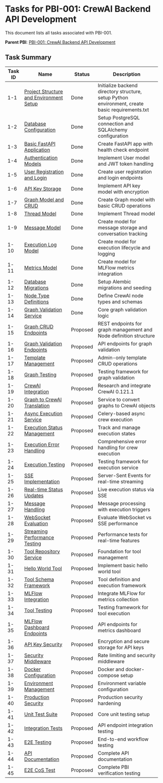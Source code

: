 # Tasks for PBI-001: CrewAI Backend API Development

This document lists all tasks associated with PBI-001.

**Parent PBI**: [PBI-001: CrewAI Backend API Development](mdc:prd.md)

## Task Summary

| Task ID | Name | Status | Description |
|---------|------|--------|-------------|
| 1-1 | [Project Structure and Environment Setup](mdc:PBI-001-1.md) | Done | Initialize backend directory structure, setup Python environment, create basic requirements.txt |
| 1-2 | [Database Configuration](mdc:PBI-001-2.md) | Done | Setup PostgreSQL connection and SQLAlchemy configuration |
| 1-3 | [Basic FastAPI Application](mdc:PBI-001-3.md) | Done | Create FastAPI app with health check endpoint |
| 1-4 | [Authentication Models](mdc:PBI-001-4.md) | Done | Implement User model and JWT token handling |
| 1-5 | [User Registration and Login](mdc:PBI-001-5.md) | Done | Create user registration and login endpoints |
| 1-6 | [API Key Storage](mdc:PBI-001-6.md) | Done | Implement API key model with encryption |
| 1-7 | [Graph Model and CRUD](mdc:PBI-001-7.md) | Done | Create Graph model with basic CRUD operations |
| 1-8 | [Thread Model](mdc:PBI-001-8.md) | Done | Implement Thread model |
| 1-9 | [Message Model](mdc:PBI-001-9.md) | Done | Create model for message storage and conversation tracking |
| 1-10 | [Execution Log Model](mdc:PBI-001-10.md) | Done | Create model for execution lifecycle and logging |
| 1-11 | [Metrics Model](mdc:PBI-001-11.md) | Done | Create model for MLFlow metrics integration |
| 1-12 | [Database Migrations](mdc:PBI-001-12.md) | Done | Setup Alembic migrations and seeding |
| 1-13 | [Node Type Definitions](mdc:PBI-001-13.md) | Done | Define CrewAI node types and schemas |
| 1-14 | [Graph Validation Service](mdc:PBI-001-14.md) | Done | Core graph validation logic |
| 1-15 | [Graph CRUD Endpoints](mdc:PBI-001-15.md) | Proposed | REST endpoints for graph management and Node definition structure |
| 1-16 | [Graph Validation Endpoints](mdc:PBI-001-16.md) | Proposed | API endpoints for graph validation |
| 1-17 | [Template Management](mdc:PBI-001-17.md) | Proposed | Admin-only template CRUD operations |
| 1-18 | [Graph Testing](mdc:PBI-001-18.md) | Proposed | Testing framework for graph validation |
| 1-19 | [CrewAI Integration](mdc:PBI-001-19.md) | Proposed | Research and integrate CrewAI 0.121.1 |
| 1-20 | [Graph to CrewAI Translation](mdc:PBI-001-20.md) | Proposed | Service to convert graphs to CrewAI objects |
| 1-21 | [Async Execution Service](mdc:PBI-001-21.md) | Proposed | Celery-based async crew execution |
| 1-22 | [Execution Status Management](mdc:PBI-001-22.md) | Proposed | Track and manage execution states |
| 1-23 | [Execution Error Handling](mdc:PBI-001-23.md) | Proposed | Comprehensive error handling for crew execution |
| 1-24 | [Execution Testing](mdc:PBI-001-24.md) | Proposed | Testing framework for execution service |
| 1-25 | [SSE Implementation](mdc:PBI-001-25.md) | Proposed | Server-Sent Events for real-time streaming |
| 1-26 | [Real-time Status Updates](mdc:PBI-001-26.md) | Proposed | Live execution status via SSE |
| 1-27 | [Message Handling](mdc:PBI-001-27.md) | Proposed | Message processing with execution triggers |
| 1-28 | [WebSocket Evaluation](mdc:PBI-001-28.md) | Proposed | Evaluate WebSocket vs SSE performance |
| 1-29 | [Streaming Performance Testing](mdc:PBI-001-29.md) | Proposed | Performance tests for real-time features |
| 1-30 | [Tool Repository Service](mdc:PBI-001-30.md) | Proposed | Foundation for tool management |
| 1-31 | [Hello World Tool](mdc:PBI-001-31.md) | Proposed | Implement basic hello world tool |
| 1-32 | [Tool Schema Framework](mdc:PBI-001-32.md) | Proposed | Tool definition and execution framework |
| 1-33 | [MLFlow Integration](mdc:PBI-001-33.md) | Proposed | Integrate MLFlow for metrics collection |
| 1-34 | [Tool Testing](mdc:PBI-001-34.md) | Proposed | Testing framework for tool execution |
| 1-35 | [MLFlow Dashboard Endpoints](mdc:PBI-001-35.md) | Proposed | API endpoints for metrics dashboard |
| 1-36 | [API Key Security](mdc:PBI-001-36.md) | Proposed | Encryption and secure storage for API keys |
| 1-37 | [Security Middleware](mdc:PBI-001-37.md) | Proposed | Rate limiting and security middleware |
| 1-38 | [Docker Configuration](mdc:PBI-001-38.md) | Proposed | Docker and docker-compose setup |
| 1-39 | [Environment Management](mdc:PBI-001-39.md) | Proposed | Environment variable configuration |
| 1-40 | [Production Security](mdc:PBI-001-40.md) | Proposed | Production security hardening |
| 1-41 | [Unit Test Suite](mdc:PBI-001-41.md) | Proposed | Core unit testing setup |
| 1-42 | [Integration Tests](mdc:PBI-001-42.md) | Proposed | API endpoint integration testing |
| 1-43 | [E2E Testing](mdc:PBI-001-43.md) | Proposed | End-to-end workflow testing |
| 1-44 | [API Documentation](mdc:PBI-001-44.md) | Proposed | Complete API documentation |
| 1-45 | [E2E CoS Test](mdc:PBI-001-45.md) | Proposed | Complete PBI verification testing | 